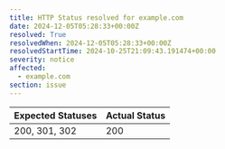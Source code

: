 ```yaml
---
title: HTTP Status resolved for example.com
date: 2024-12-05T05:28:33+00:00Z
resolved: True
resolvedWhen: 2024-12-05T05:28:33+00:00Z
resolvedStartTime: 2024-10-25T21:09:43.191474+00:00
severity: notice
affected:
  - example.com
section: issue
---
```


| Expected Statuses | Actual Status  |
|-------------------|----------------|
| 200, 301, 302 | 200 |
